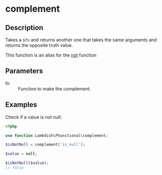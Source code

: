 # complement

## Description
Takes a `$fn` and returns another one that takes the same arguments and returns the opposite truth value.

This function is an alias for the [not](not.md) function

## Parameters

<dl>
  <dt>fn</dt>
  <dd>Function to make the complement.</dd>
</dl>

## Examples

Check if a value is not null:
```php
<?php

use function Lambdish\Phunctional\complement;

$isNotNull = complement('is_null');

$value = null;

$isNotNull($value);
// false
```
